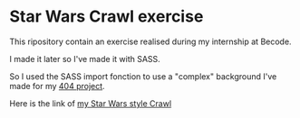 # Star Wars Crawl exercise #

This ripository contain an exercise realised during my internship at Becode.

I made it later so I've made it with SASS.

So I used the SASS import fonction to use a "complex" background I've made for my [404 project](https://levizar.github.io/404/).

Here is the link of [my Star Wars style Crawl](https://levizar.github.io/Star-Wars-Crawl/)